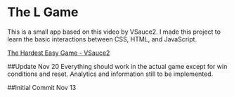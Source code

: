 # The L Game

This is a small app based on this video by VSauce2.  I made this project to learn the basic interactions between CSS, HTML, and JavaScript.

[The Hardest Easy Game - VSauce2](https://www.youtube.com/watch?v=64pA31_WJa0&)



##Update Nov 20
Everything should work in the actual game except for win conditions and reset.  Analytics and information still to be implemented.

##Initial Commit Nov 13
